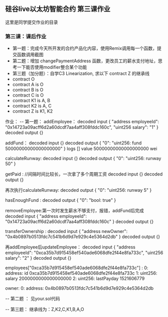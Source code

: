 ## 硅谷live以太坊智能合约 第三课作业
这里是同学提交作业的目录

### 第三课：课后作业
- 第一题：完成今天所开发的合约产品化内容，使用Remix调用每一个函数，提交函数调用截图
- 第二题：增加 changePaymentAddress 函数，更改员工的薪水支付地址，思考一下能否使用modifier整合某个功能
- 第三题（加分题）：自学C3 Linearization, 求以下 contract Z 的继承线
- contract O
- contract A is O
- contract B is O
- contract C is O
- contract K1 is A, B
- contract K2 is A, C
- contract Z is K1, K2

作业：
-- 第一题：
addEmployee：
decoded input 	{
	"address employeeId": "0x14723a09acff6d2a60dcdf7aa4aff308fddc160c",
	"uint256 salary": "1"
}
decoded output 	{}

addFund：
decoded input 	{}
 decoded output 	{
	"0": "uint256: fund 50000000000000000000"
}
 logs 	[]
 value 	50000000000000000000 wei

calculateRunway:
 decoded input 	{}
 decoded output 	{
	"0": "uint256: runway 50"
}

getPaid : //间隔时间比较长，一次拿了多个周期工资
 decoded input 	{}
 decoded output 	{}

再次执行calculateRunway:
decoded output 	{
	"0": "uint256: runway 5"
}

hasEnoughFund :
decoded output 	{
	"0": "bool: true"
}

removeEmployee:第一次时发生薪水不够支付，报错，addFund后完成
decoded input 	{
	"address employeeId": "0x14723a09acff6d2a60dcdf7aa4aff308fddc160c"
}
 decoded output 	{}

transferOwnership :
decoded input 	{
	"address newOwner": "0x4b0897b0513fdc7c541b6d9d7e929c4e5364d2db"
}
 decoded output 	{}

再addEmployee后updateEmployee：
decoded input 	{
	"address employeeId": "0xca35b7d915458ef540ade6068dfe2f44e8fa733c",
	"uint256 salary": "2"
}
 decoded output 	{}

employees["0xca35b7d915458ef540ade6068dfe2f44e8fa733c"] :
0: address: id 0xca35b7d915458ef540ade6068dfe2f44e8fa733c
1: uint256: salary 2000000000000000000
2: uint256: lastPayday 1521606779

owner:
0: address: 0x4b0897b0513fdc7c541b6d9d7e929c4e5364d2db

-- 第二题 ：
   见your.sol代码

-- 第三题：
   继承线为：Z,K2,C,K1,B,A,O
